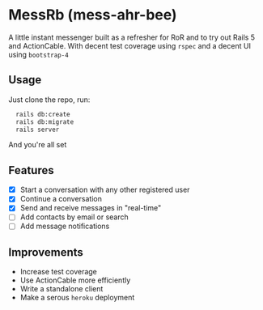 # MessRb (mess-ahr-bee)
A little instant messenger built as a refresher for RoR and to try out Rails 5 and ActionCable. With decent test coverage using `rspec` and a decent UI using `bootstrap-4`

## Usage
Just clone the repo, run:

```bash
  rails db:create
  rails db:migrate
  rails server
```

And you're all set

## Features
- [x] Start a conversation with any other registered user
- [x] Continue a conversation
- [x] Send and receive messages in "real-time"
- [ ] Add contacts by email or search
- [ ] Add message notifications

## Improvements
- Increase test coverage
- Use ActionCable more efficiently
- Write a standalone client
- Make a serous `heroku` deployment
